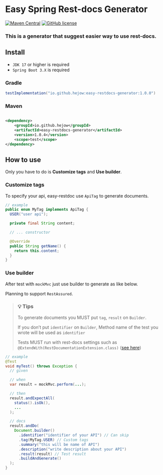 # Easy Spring Rest-docs Generator

[![Maven Central](https://img.shields.io/maven-central/v/io.github.hejow/easy-restdocs-generator.svg)](https://central.sonatype.com/artifact/io.github.hejow/easy-restdocs-generator)
[![GitHub license](https://img.shields.io/badge/License-Apache%202.0-blue.svg)](https://github.com/Hejow/easy-restdocs-generator/blob/main/LICENSE)

### This is a generator that suggest easier way to use rest-docs.

## Install

- `JDK 17` or higher is required
- `Spring Boot 3.X` is required

### Gradle

```groovy
testImplementation("io.github.hejow:easy-restdocs-generator:1.0.0")
```

### Maven

```xml

<dependency>
    <groupId>io.github.hejow</groupId>
    <artifactId>easy-restdocs-generator</artifactId>
    <version>1.0.4</version>
    <scope>test</scope>
</dependency>
```

## How to use

Only you have to do is **Customize tags** and **Use builder**.

### Customize tags

To specify your api, easy-restdoc use `ApiTag` to generate documents.

```java
// example
public enum MyTag implements ApiTag {
  USER("user api");

  private final String content;

  // ... constructor

  @Override
  public String getName() {
    return this.content;
  }
}
```

### Use builder

After test with `mockMvc` just use builder to generate as like below.

Planning to support `RestAssured`.

> ### 💡 Tips
>
> To generate documents you MUST put `tag`, `result` on `Builder`.
>
> If you don’t put `identifier` on `Builder`, Method name of the test you wrote will be used as `identifier`
>
> Tests MUST run with rest-docs settings such as
`@ExtendWith(RestDocumentationExtension.class)` ([see here](https://github.com/Hejow/easy-restdocs-generator/blob/f25657a5aa20f813d9814d00b661bf6e11d300dd/sample/src/test/java/com/simplerestdocs/user/UserControllerTest.java#L45))

```java
// example
@Test
void myTest() throws Exception {
  // given

  // when
  var result = mockMvc.perform(...);

  // then
  result.andExpectAll(
    status().isOk(),
    ...
  );

  // docs
  result.andDo(
    Document.builder()
      .identifier("identifier of your API") // Can skip
      .tag(MyTag.USER) // Custom tags
      .summary("this will be name of API")
      .description("write description about your API")
      .result(result) // Test result
      .buildAndGenerate()
  );
}
```
